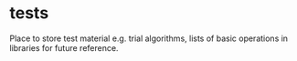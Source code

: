 # tests
Place to store test material e.g. trial algorithms, lists of basic operations in libraries for future reference.
